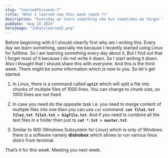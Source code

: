 ```yaml
---
slug: "learnedthisweek-7"
title: "What I learned new this week (week 7)"
description: "Everyday we learn something new but sometimes we forgot that because did not note that down. Specially I do, so I started to write down a small brief about everything I learned. And decided to share that with everyone on weekly basis so that others might learn something new."
pubDate: "Aug 18 2024"
heroImage: "/whatilearned3.png"
---
```




Before beginning with it I should clearify first why am I writing this.
Every day we learn something, specially me because I recently started using Linux for fulltime. So I am learning something every day about it. But I find out that I forget most of it because I do not write it down.
So I start writing it down. Also I thought that I should share this with everyone. And this is the third week.
There might be some information which is new to you. So let's get started.


1. In Linux, there is a command called ***`split`*** which will split a file into chunks of multiple files of 1000 lines.
You can change to chunk size, so 1000 lines are not fixed.

2. In case you need do the opposite task i.e. you need to merge content of multiple files into one then you can use *`cat`* command.
**`cat file1.txt file2.txt file3.txt > bigfile.txt`**.
And if you need to combine all the text files in a folder then just to **`cat *.txt > master.txt`**.

3. Similar to WSl (Windows Subsystem for Linux) which is only of Windows there is a software namely **distrobox** which allows to run various linux distro from terminal.

That’s it for this week. Meeting you next week.

